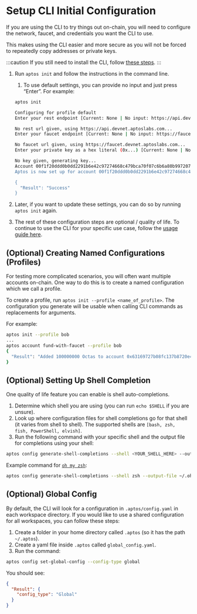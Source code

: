 # Setup CLI Initial Configuration

If you are using the CLI to try things out on-chain, you will need to configure the network, faucet, and credentials you want the CLI to use.

This makes using the CLI easier and more secure as you will not be forced to repeatedly copy addresses or private keys.

:::caution
If you still need to install the CLI, follow [these steps](install-cli/install-cli-specific-version.md).
:::

1. Run `aptos init` and follow the instructions in the command line.

   1. To use default settings, you can provide no input and just press “Enter”. For example:

   ```bash
   aptos init

   Configuring for profile default
   Enter your rest endpoint [Current: None | No input: https://api.devnet.aptoslabs.com]

   No rest url given, using https://api.devnet.aptoslabs.com...
   Enter your faucet endpoint [Current: None | No input: https://faucet.devnet.aptoslabs.com]

   No faucet url given, using https://faucet.devnet.aptoslabs.com...
   Enter your private key as a hex literal (0x...) [Current: None | No input: Generate new key (or keep one if present)]

   No key given, generating key...
   Account 00f1f20ddd0b0dd2291b6e42c97274668c479bca70f07c6b6a80b99720779696 doesn't exist, creating it and funding it with 10000 coins
   Aptos is now set up for account 00f1f20ddd0b0dd2291b6e42c97274668c479bca70f07c6b6a80b99720779696!  Run `aptos help` for more information about commands

   {
     "Result": "Success"
   }
   ```

2. Later, if you want to update these settings, you can do so by running `aptos init` again.
3. The rest of these configuration steps are optional / quality of life. To continue to use the CLI for your specific use case, follow the [usage guide here](use-cli/use-cli.md).

## (Optional) Creating Named Configurations (Profiles)

For testing more complicated scenarios, you will often want multiple accounts on-chain. One way to do this is to create a named configuration which we call a profile.

To create a profile, run `aptos init --profile <name_of_profile>`. The configuration you generate will be usable when calling CLI commands as replacements for arguments.

For example:

```bash
aptos init --profile bob
...
aptos account fund-with-faucet --profile bob
{
  "Result": "Added 100000000 Octas to account 0x63169727b08fc137b8720e451f7a90584ccce04c301e151daeadc7b8191fdfad"
}
```

## (Optional) Setting Up Shell Completion

One quality of life feature you can enable is shell auto-completions.

1. Determine which shell you are using (you can run `echo $SHELL` if you are unsure).
2. Look up where configuration files for shell completions go for that shell (it varies from shell to shell). The supported shells are `[bash, zsh, fish, PowerShell, elvish]`.
3. Run the following command with your specific shell and the output file for completions using your shell:

```bash
aptos config generate-shell-completions --shell <YOUR_SHELL_HERE> --output-file <OUTPUT_DESTINATION_FOR_YOUR_SHELL>
```

Example command for [`oh my zsh`](https://ohmyz.sh/):

```bash
aptos config generate-shell-completions --shell zsh --output-file ~/.oh-my-zsh/completions/_aptos
```

## (Optional) Global Config

By default, the CLI will look for a configuration in `.aptos/config.yaml` in each workspace directory. If you would like to use a shared configuration for all workspaces, you can follow these steps:

1. Create a folder in your home directory called `.aptos` (so it has the path `~/.aptos`).
2. Create a yaml file inside `.aptos` called `global_config.yaml`.
3. Run the command:

```bash
aptos config set-global-config --config-type global
```

You should see:

```json
{
  "Result": {
    "config_type": "Global"
  }
}
```

